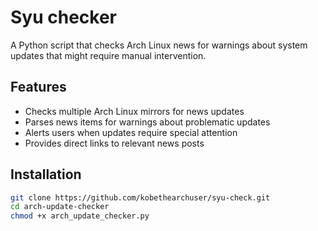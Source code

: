 # Syu checker

A Python script that checks Arch Linux news for warnings about system updates that might require manual intervention.

## Features

- Checks multiple Arch Linux mirrors for news updates
- Parses news items for warnings about problematic updates
- Alerts users when updates require special attention
- Provides direct links to relevant news posts

## Installation

```bash
git clone https://github.com/kobethearchuser/syu-check.git
cd arch-update-checker
chmod +x arch_update_checker.py
